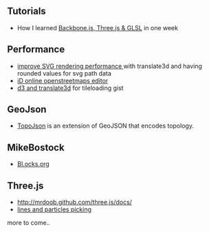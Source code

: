## Tutorials
* How I learned [Backbone.js, Three.js & GLSL](http://blog.greweb.fr/2012/07/how-i-learned-backbone-js-three-js-glsl-in-one-week/) in one week

## Performance
* [improve SVG rendering performance ](http://mapbox.com/osmdev/2012/11/20/getting-serious-about-svg/) with translate3d and having rounded values for svg path data
* [iD online openstreetmaps editor](https://github.com/systemed/iD/blob/master/NOTES.md)
* [d3 and translate3d](https://gist.github.com/1233904) for tileloading gist

## GeoJson
* [TopoJson](https://github.com/mbostock/topojson) is an extension of GeoJSON that encodes topology.

## MikeBostock
* [Bl.ocks.org](http://bl.ocks.org/mbostock)

## Three.js
* http://mrdoob.github.com/three.js/docs/
* [lines and particles picking](https://github.com/mrdoob/three.js/issues/244)

more to come..